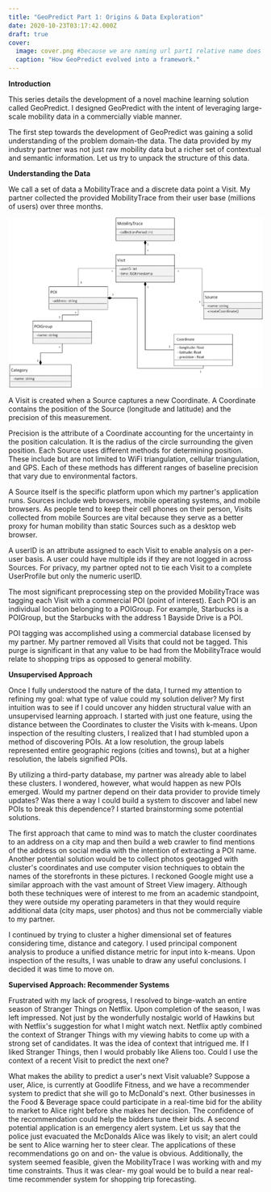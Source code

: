 ```yaml
---
title: "GeoPredict Part 1: Origins & Data Exploration"
date: 2020-10-23T03:17:42.000Z
draft: true
cover:
  image: cover.png #because we are naming url part1 relative name does not work with routing system
  caption: "How GeoPredict evolved into a framework."
---
```


**Introduction** 

This series details the development of a novel machine learning solution called GeoPredict. I designed GeoPredict with the intent of leveraging large-scale mobility data in a commercially viable manner. 

The first step towards the development of GeoPredict was gaining a solid understanding of the problem domain-the data. The data provided by my industry partner was not just raw mobility data but a richer set of contextual and semantic information. Let us try to unpack the structure of this data.

  

**Understanding the Data**

We call a set of data a MobilityTrace and a discrete data point a Visit. My partner collected the provided MobilityTrace from their user base (millions of users) over three months.

![](er.png)

A Visit is created when a Source captures a new Coordinate. A Coordinate contains the position of the Source (longitude and latitude) and the precision of this measurement.

Precision is the attribute of a Coordinate accounting for the uncertainty in the position calculation. It is the radius of the circle surrounding the given position. Each Source uses different methods for determining position. These include but are not limited to WiFi triangulation, cellular triangulation, and GPS. Each of these methods has different ranges of baseline precision that vary due to environmental factors.

A Source itself is the specific platform upon which my partner's application runs. Sources include web browsers, mobile operating systems, and mobile browsers. As people tend to keep their cell phones on their person, Visits collected from mobile Sources are vital because they serve as a better proxy for human mobility than static Sources such as a desktop web browser.

A userID is an attribute assigned to each Visit to enable analysis on a per-user basis. A user could have multiple ids if they are not logged in across Sources. For privacy, my partner opted not to tie each Visit to a complete UserProfile but only the numeric userID. 

The most significant preprocessing step on the provided MobilityTrace was tagging each Visit with a commercial POI (point of interest). Each POI is an individual location belonging to a POIGroup. For example, Starbucks is a POIGroup, but the Starbucks with the address 1 Bayside Drive is a POI.

POI tagging was accomplished using a commercial database licensed by my partner. My partner removed all Visits that could not be tagged. This purge is significant in that any value to be had from the MobilityTrace would relate to shopping trips as opposed to general mobility.

  

**Unsupervised Approach**

Once I fully understood the nature of the data, I turned my attention to refining my goal: what type of value could my solution deliver? My first intuition was to see if I could uncover any hidden structural value with an unsupervised learning approach. I started with just one feature, using the distance between the Coordinates to cluster the Visits with k-means. Upon inspection of the resulting clusters, I realized that I had stumbled upon a method of discovering POIs. At a low resolution, the group labels represented entire geographic regions (cities and towns), but at a higher resolution, the labels signified POIs.

By utilizing a third-party database, my partner was already able to label these clusters. I wondered, however, what would happen as new POIs emerged. Would my partner depend on their data provider to provide timely updates? Was there a way I could build a system to discover and label new POIs to break this dependence? I started brainstorming some potential solutions.

The first approach that came to mind was to match the cluster coordinates to an address on a city map and then build a web crawler to find mentions of the address on social media with the intention of extracting a POI name. Another potential solution would be to collect photos geotagged with cluster's coordinates and use computer vision techniques to obtain the names of the storefronts in these pictures. I reckoned Google might use a similar approach with the vast amount of Street View imagery. Although both these techniques were of interest to me from an academic standpoint, they were outside my operating parameters in that they would require additional data (city maps, user photos) and thus not be commercially viable to my partner.

I continued by trying to cluster a higher dimensional set of features considering time, distance and category. I used principal component analysis to produce a unified distance metric for input into k-means. Upon inspection of the results, I was unable to draw any useful conclusions. I decided it was time to move on.

  

**Supervised Approach: Recommender Systems**

Frustrated with my lack of progress, I resolved to binge-watch an entire season of Stranger Things on Netflix. Upon completion of the season, I was left impressed. Not just by the wonderfully nostalgic world of Hawkins but with Netflix's suggestion for what I might watch next. Netflix aptly combined the context of Stranger Things with my viewing habits to come up with a strong set of candidates. It was the idea of context that intrigued me. If I liked Stranger Things, then I would probably like Aliens too. Could I use the context of a recent Visit to predict the next one?

What makes the ability to predict a user's next Visit valuable? Suppose a user, Alice, is currently at Goodlife Fitness, and we have a recommender system to predict that she will go to McDonald's next. Other businesses in the Food & Beverage space could participate in a real-time bid for the ability to market to Alice right before she makes her decision. The confidence of the recommendation could help the bidders tune their bids. A second potential application is an emergency alert system. Let us say that the police just evacuated the McDonalds Alice was likely to visit; an alert could be sent to Alice warning her to steer clear. The applications of these recommendations go on and on- the value is obvious. Additionally, the system seemed feasible, given the MobilityTrace I was working with and my time constraints. Thus it was clear- my goal would be to build a near real-time recommender system for shopping trip forecasting.
